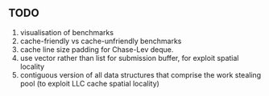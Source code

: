 ## TODO
1. visualisation of benchmarks
2. cache-friendly vs cache-unfriendly benchmarks
3. cache line size padding for Chase-Lev deque.
4. use vector rather than list for submission buffer, for exploit spatial locality
5. contiguous version of all data structures that comprise the work stealing pool (to exploit LLC cache spatial locality)
